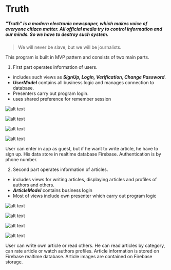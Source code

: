 # Truth
##### "Truth" is a modern electronic newspaper, which makes voice of everyone citizen matter. All official media try to control information and our minds. So we have to destroy such system. 
>We will never be slave, but we will be journalists.

This program is built in MVP pattern and consists of two main parts. 
1. First part operates information of users.  
- includes such views as ***SignUp, Login, Verification, Change Password***.
- ***UserModel*** contains all business logic and manages connection to database.
- Presenters carry out program login.
- uses shared preference for remember session


![alt text](screenshots/welcome_screen.jpg "Welcome Screen")  

![alt text](screenshots/login.jpg "Login")  

![alt text](screenshots/auth.jpg "Authentication")  

![alt text](screenshots/sign_up.jpg "SignUp")  


User can enter in app as guest, but if he want to write article, he have to sign up.
His data store in realtime database Firebase.
Authentication is by phone number.


2. Second part operates information of articles.
- includes views for writing articles, displaying articles and profiles of authors and others.
- ***ArticleModel*** contains business login
- Most of views include own presenter which carry out program logic

![alt text](screenshots/write_article.jpg "Write Article")  

![alt text](screenshots/articles.jpg "List Articles")  

![alt text](screenshots/article.jpg "Article")  

![alt text](screenshots/profile.jpg "Profile")  


User can write own article or read others.
He can read articles by category, can rate article or watch authors profiles.
Article information is stored on Firebase realtime database.
Article images are contained on Firebase storage.


